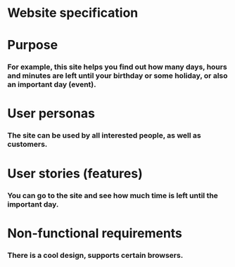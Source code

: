 <!-- Headings -->
# Website specification
# Purpose
### For example, this site helps you find out how many days, hours and minutes are left until your birthday or some holiday, or also an important day (event).
# User personas
### The site can be used by all interested people, as well as customers.
# User stories (features)
### You can go to the site and see how much time is left until the important day.
# Non-functional requirements
### There is a cool design, supports certain browsers.